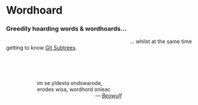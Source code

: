 # Wordhoard

### Greedily hoarding words & wordhoards...

&emsp;&emsp;&emsp;&emsp;&emsp;&emsp;&emsp;&emsp;&emsp;&emsp;&emsp;&emsp;&emsp;&emsp;&emsp;&emsp;&emsp;&emsp;&emsp;&emsp;&emsp;&emsp;&emsp;&emsp;... whilst at the same time getting to know [Git Subtrees](https://git-scm.com/book/en/v1/Git-Tools-Subtree-Merging).

<br>
<br>
<br>

&emsp;&emsp;&emsp;&emsp;&emsp;&emsp;im se yldesta ondswarode,  
&emsp;&emsp;&emsp;&emsp;&emsp;&emsp;erodes wisa, wordhord onleac  
&emsp;&emsp;&emsp;&emsp;&emsp;&emsp;&emsp;&emsp;&emsp;&emsp;&emsp;&emsp;&emsp;&emsp;&emsp;&emsp;&emsp; — [*Beowulf*](https://www.poetryfoundation.org/poems/43521/beowulf-old-english-version)  

